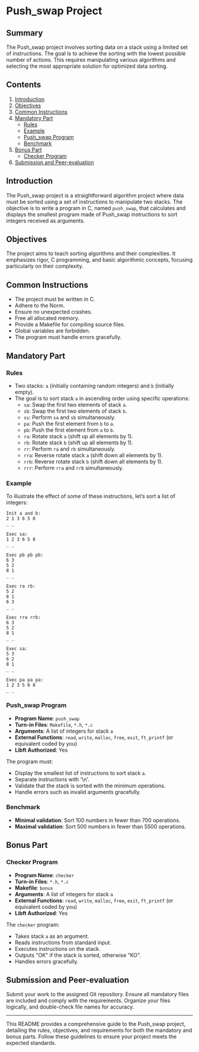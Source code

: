 # Push_swap Project

## Summary
The Push_swap project involves sorting data on a stack using a limited set of instructions. The goal is to achieve the sorting with the lowest possible number of actions. This requires manipulating various algorithms and selecting the most appropriate solution for optimized data sorting.

## Contents
1. [Introduction](#introduction)
2. [Objectives](#objectives)
3. [Common Instructions](#common-instructions)
4. [Mandatory Part](#mandatory-part)
   - [Rules](#rules)
   - [Example](#example)
   - [Push_swap Program](#push_swap-program)
   - [Benchmark](#benchmark)
5. [Bonus Part](#bonus-part)
   - [Checker Program](#checker-program)
6. [Submission and Peer-evaluation](#submission-and-peer-evaluation)

## Introduction
The Push_swap project is a straightforward algorithm project where data must be sorted using a set of instructions to manipulate two stacks. The objective is to write a program in C, named `push_swap`, that calculates and displays the smallest program made of Push_swap instructions to sort integers received as arguments.

## Objectives
The project aims to teach sorting algorithms and their complexities. It emphasizes rigor, C programming, and basic algorithmic concepts, focusing particularly on their complexity.

## Common Instructions
- The project must be written in C.
- Adhere to the Norm.
- Ensure no unexpected crashes.
- Free all allocated memory.
- Provide a Makefile for compiling source files.
- Global variables are forbidden.
- The program must handle errors gracefully.

## Mandatory Part

### Rules
- Two stacks: `a` (initially containing random integers) and `b` (initially empty).
- The goal is to sort stack `a` in ascending order using specific operations:
  - `sa`: Swap the first two elements of stack `a`.
  - `sb`: Swap the first two elements of stack `b`.
  - `ss`: Perform `sa` and `sb` simultaneously.
  - `pa`: Push the first element from `b` to `a`.
  - `pb`: Push the first element from `a` to `b`.
  - `ra`: Rotate stack `a` (shift up all elements by 1).
  - `rb`: Rotate stack `b` (shift up all elements by 1).
  - `rr`: Perform `ra` and `rb` simultaneously.
  - `rra`: Reverse rotate stack `a` (shift down all elements by 1).
  - `rrb`: Reverse rotate stack `b` (shift down all elements by 1).
  - `rrr`: Perform `rra` and `rrb` simultaneously.

### Example
To illustrate the effect of some of these instructions, let’s sort a list of integers:
```
Init a and b:
2 1 3 6 5 8
_ _

Exec sa:
1 2 3 6 5 8
_ _

Exec pb pb pb:
6 3
5 2
8 1
_ _

Exec ra rb:
5 2
8 1
6 3
_ _

Exec rra rrb:
6 3
5 2
8 1
_ _

Exec sa:
5 3
6 2
8 1
_ _

Exec pa pa pa:
1 2 3 5 6 8
_ _
```

### Push_swap Program
- **Program Name**: `push_swap`
- **Turn-in Files**: `Makefile`, `*.h`, `*.c`
- **Arguments**: A list of integers for stack `a`
- **External Functions**: `read`, `write`, `malloc`, `free`, `exit`, `ft_printf` (or equivalent coded by you)
- **Libft Authorized**: Yes

The program must:
- Display the smallest list of instructions to sort stack `a`.
- Separate instructions with '\n'.
- Validate that the stack is sorted with the minimum operations.
- Handle errors such as invalid arguments gracefully.

### Benchmark
- **Minimal validation**: Sort 100 numbers in fewer than 700 operations.
- **Maximal validation**: Sort 500 numbers in fewer than 5500 operations.

## Bonus Part

### Checker Program
- **Program Name**: `checker`
- **Turn-in Files**: `*.h`, `*.c`
- **Makefile**: `bonus`
- **Arguments**: A list of integers for stack `a`
- **External Functions**: `read`, `write`, `malloc`, `free`, `exit`, `ft_printf` (or equivalent coded by you)
- **Libft Authorized**: Yes

The `checker` program:
- Takes stack `a` as an argument.
- Reads instructions from standard input.
- Executes instructions on the stack.
- Outputs "OK" if the stack is sorted, otherwise "KO".
- Handles errors gracefully.

## Submission and Peer-evaluation
Submit your work to the assigned Git repository. Ensure all mandatory files are included and comply with the requirements. Organize your files logically, and double-check file names for accuracy.

---

This README provides a comprehensive guide to the Push_swap project, detailing the rules, objectives, and requirements for both the mandatory and bonus parts. Follow these guidelines to ensure your project meets the expected standards.
